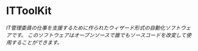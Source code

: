 # ITToolKit
*IT管理委員の仕事を支援するために作られたウィザード形式の自動化ソフトウェアです。
このソフトウェアはオープンソースで誰でもソースコードを改変して使用することができます。*
